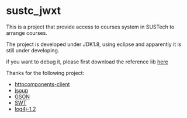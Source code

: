 # sustc_jwxt

This is a project that provide access to courses system in SUSTech to arrange courses.

The project is developed under JDK1.8, using eclipse and apparently it is still under developing.

if you want to debug it, please first download the reference lib [here](https://github.com/dizzam/sustc-jwxt/tree/lib)

Thanks for the following project:

* [httpcomponents-client](http://hc.apache.org/)
* [jsoup](https://jsoup.org)
* [GSON](https://github.com/google/gson)
* [SWT](http://www.eclipse.org/swt/)
* [log4j-1.2](http://logging.apache.org/log4j/1.2/)
